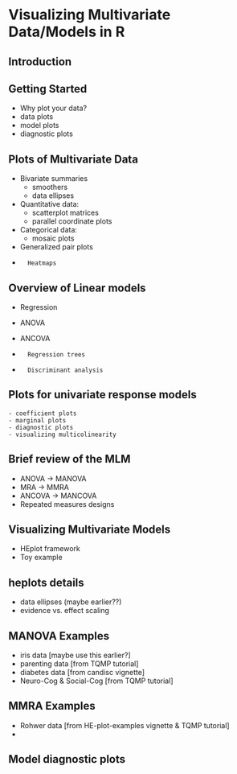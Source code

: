 # Visualizing Multivariate Data/Models in R

## Introduction

## Getting Started

-   Why plot your data?
-   data plots
-   model plots
-   diagnostic plots

## Plots of Multivariate Data

-   Bivariate summaries
    -   smoothers
    -   data ellipses
-   Quantitative data:
    -   scatterplot matrices
    -   parallel coordinate plots
-   Categorical data:
    -   mosaic plots
-   Generalized pair plots
-		Heatmaps

## Overview of Linear models

-   Regression
-   ANOVA
-   ANCOVA

-		Regression trees
-		Discriminant analysis

## Plots for univariate response models

    - coefficient plots
    - marginal plots
    - diagnostic plots
    - visualizing multicolinearity

## Brief review of the MLM

-   ANOVA -\> MANOVA
-   MRA -\> MMRA
-   ANCOVA -\> MANCOVA
-   Repeated measures designs

## Visualizing Multivariate Models

-   HEplot framework
-   Toy example

## heplots details

-   data ellipses (maybe earlier??)
-   evidence vs. effect scaling

## MANOVA Examples

-   iris data \[maybe use this earlier?\]
-   parenting data \[from TQMP tutorial\]
-   diabetes data \[from candisc vignette\]
-   Neuro-Cog & Social-Cog \[from TQMP tutorial\]

## MMRA Examples

-   Rohwer data \[from HE-plot-examples vignette & TQMP tutorial\]
-   

## Model diagnostic plots
